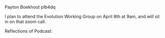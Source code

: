 Payton Boekhout
plb4dq

I plan to attend the Evolution Working Group on April 8th at 9am, and will sit in on that zoom call.

Reflections of Podcast:
